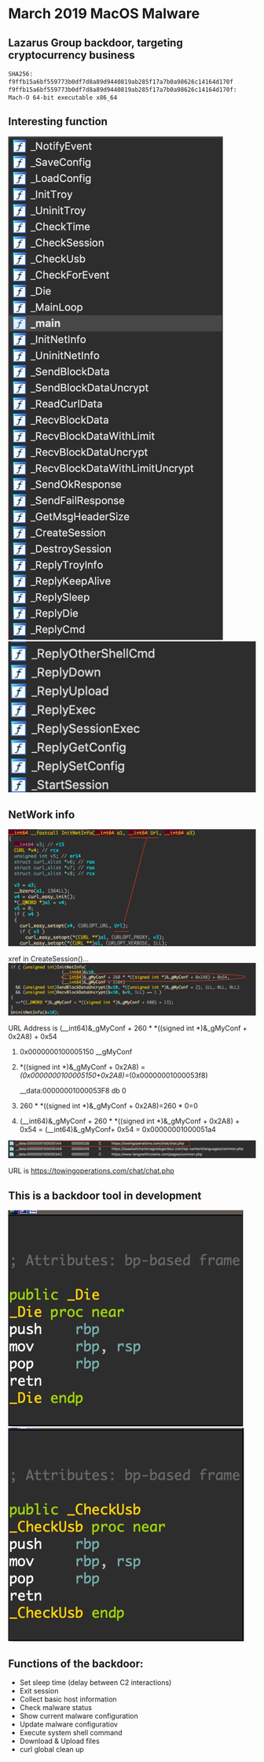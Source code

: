 # March 2019 MacOS Malware
## Lazarus Group backdoor, targeting cryptocurrency business
```
SHA256: f9ffb15a6bf559773b0df7d8a89d9440819ab285f17a7b0a98626c14164d170f
f9ffb15a6bf559773b0df7d8a89d9440819ab285f17a7b0a98626c14164d170f: Mach-O 64-bit executable x86_64
```
## Interesting function
![-w267](media/15781246336400/15781295674487.jpg)
![-w264](media/15781246336400/15781296141049.jpg)


## NetWork info
![-w747](media/15781246336400/15781262831235.jpg)

xref in CreateSession()...
![-w855](media/15781246336400/15781263784510.jpg)

URL Address is (__int64)&_gMyConf + 260 * *((signed int *)&_gMyConf + 0x2A8) + 0x54

1. 0x0000000100005150 __gMyConf
2. *((signed int *)&_gMyConf + 0x2A8) = *(0x0000000100005150+0x2A8)=*(0x00000001000053f8)

    __data:00000001000053F8                 db    0
    
1. 260 * *((signed int *)&_gMyConf + 0x2A8)=260 * 0=0
2. (__int64)&_gMyConf + 260 * *((signed int *)&_gMyConf + 0x2A8) + 0x54 = (__int64)&_gMyConf+ 0x54 =  0x00000001000051a4

![-w911](media/15781246336400/15781268316648.jpg)
 
URL is https://towingoperations.com/chat/chat.php

## This is a backdoor tool in development
![-w239](media/15781246336400/15781297653798.jpg)
![-w240](media/15781246336400/15781297847132.jpg)

## Functions of the backdoor:
- Set sleep time (delay between C2 interactions)
- Exit session
- Collect basic host information
- Check malware status
- Show current malware configuration
- Update malware configuratiov
- Execute system shell command
- Download & Upload files
- curl global clean up